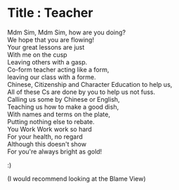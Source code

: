   # Title : Teacher</br>
  Mdm Sim, Mdm Sim, how are you doing?</br>
  We hope that you are flowing!</br>
  Your great lessons are just</br>
  With me on the cusp</br>
  Leaving others with a gasp.</br>
  Co-form teacher acting like a form,</br>
  leaving our class with a forme.</br>
  Chinese, Citizenship and Character Education to help us,</br>
  All of these Cs are done by you to help us not fuss.</br>
  Calling us some by Chinese or English,</br>
  Teaching us how to make a good dish,</br>
  With names and terms on the plate,</br>
  Putting nothing else to rebate.</br>
  You Work Work work so hard</br>
  For your health, no regard</br>
  Although this doesn't show</br>
  For you're always bright as gold!</br>
  
  
  
  
  
  
  
  
  
  
  
  
  
  
  
  
  
  
  
  
  
  
  
  
  
  
  
  
  
  
  :)</br>
  
  
  
  
  
  
  
  
  
  
  
  
  
  
  
  
  
  
  
  
  
  
  
  (I would recommend looking at the Blame View)
  
  
  
